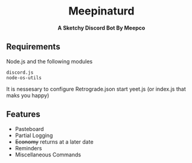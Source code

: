 <h1 align="center">Meepinaturd</h1>
<p align="center">
 <strong>A Sketchy Discord Bot By Meepco </strong></div>
</p>

## Requirements

Node.js and the following modules
```
discord.js
node-os-utils
```

It is nessesary to configure Retrograde.json
start yeet.js (or index.js that maks you happy)

## Features

- Pasteboard
- Partial Logging
- ~~Economy~~ returns at a later date
- Reminders
- Miscellaneous Commands
